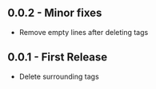 ## 0.0.2 - Minor fixes
* Remove empty lines after deleting tags

## 0.0.1 - First Release
* Delete surrounding tags
